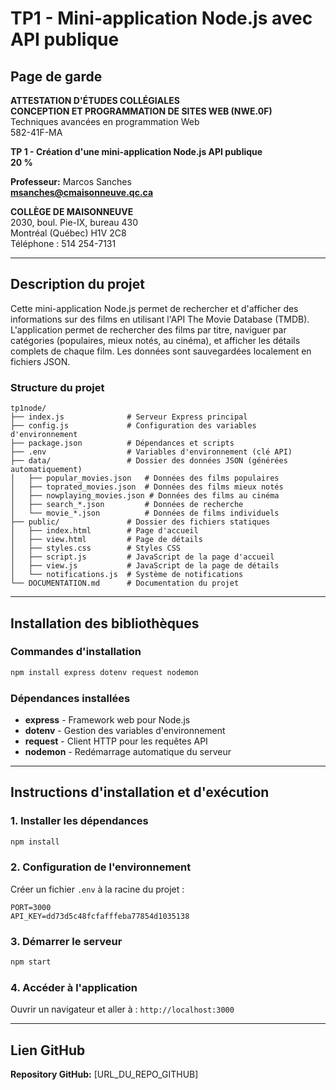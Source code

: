 # TP1 - Mini-application Node.js avec API publique

## Page de garde

**ATTESTATION D'ÉTUDES COLLÉGIALES**  
**CONCEPTION ET PROGRAMMATION DE SITES WEB (NWE.0F)**  
Techniques avancées en programmation Web  
582-41F-MA  

**TP 1 - Création d'une mini-application Node.js API publique**  
**20 %**  

**Professeur:** Marcos Sanches  
**msanches@cmaisonneuve.qc.ca**  

**COLLÈGE DE MAISONNEUVE**  
2030, boul. Pie-IX, bureau 430  
Montréal (Québec) H1V 2C8  
Téléphone : 514 254-7131  

---

## Description du projet

Cette mini-application Node.js permet de rechercher et d'afficher des informations sur des films en utilisant l'API The Movie Database (TMDB). L'application permet de rechercher des films par titre, naviguer par catégories (populaires, mieux notés, au cinéma), et afficher les détails complets de chaque film. Les données sont sauvegardées localement en fichiers JSON.

### Structure du projet
```
tp1node/
├── index.js              # Serveur Express principal
├── config.js             # Configuration des variables d'environnement
├── package.json          # Dépendances et scripts
├── .env                  # Variables d'environnement (clé API)
├── data/                 # Dossier des données JSON (générées automatiquement)
│   ├── popular_movies.json   # Données des films populaires
│   ├── toprated_movies.json  # Données des films mieux notés
│   ├── nowplaying_movies.json # Données des films au cinéma
│   ├── search_*.json         # Données de recherche
│   └── movie_*.json          # Données de films individuels
├── public/               # Dossier des fichiers statiques
│   ├── index.html        # Page d'accueil
│   ├── view.html         # Page de détails
│   ├── styles.css        # Styles CSS
│   ├── script.js         # JavaScript de la page d'accueil
│   ├── view.js           # JavaScript de la page de détails
│   └── notifications.js  # Système de notifications
└── DOCUMENTATION.md      # Documentation du projet
```

---

## Installation des bibliothèques

### Commandes d'installation

```bash
npm install express dotenv request nodemon
```

### Dépendances installées
- **express** - Framework web pour Node.js
- **dotenv** - Gestion des variables d'environnement
- **request** - Client HTTP pour les requêtes API
- **nodemon** - Redémarrage automatique du serveur

---

## Instructions d'installation et d'exécution

### 1. Installer les dépendances
```bash
npm install
```

### 2. Configuration de l'environnement
Créer un fichier `.env` à la racine du projet :
```env
PORT=3000
API_KEY=dd73d5c48fcfafffeba77854d1035138
```

### 3. Démarrer le serveur
```bash
npm start
```

### 4. Accéder à l'application
Ouvrir un navigateur et aller à : `http://localhost:3000`

---

## Lien GitHub

**Repository GitHub:** [URL_DU_REPO_GITHUB]
